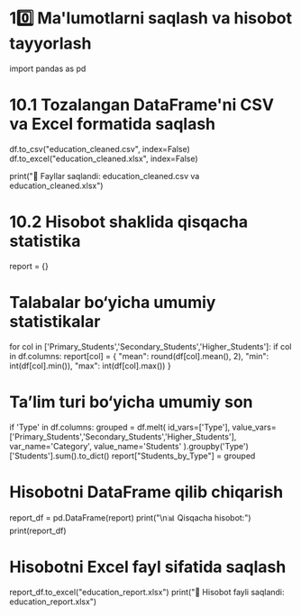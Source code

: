 # 10️⃣ Ma'lumotlarni saqlash va hisobot tayyorlash

import pandas as pd

# 10.1 Tozalangan DataFrame'ni CSV va Excel formatida saqlash
df.to_csv("education_cleaned.csv", index=False)
df.to_excel("education_cleaned.xlsx", index=False)

print("📂 Fayllar saqlandi: education_cleaned.csv va education_cleaned.xlsx")

# 10.2 Hisobot shaklida qisqacha statistika
report = {}

# Talabalar bo‘yicha umumiy statistikalar
for col in ['Primary_Students','Secondary_Students','Higher_Students']:
    if col in df.columns:
        report[col] = {
            "mean": round(df[col].mean(), 2),
            "min": int(df[col].min()),
            "max": int(df[col].max())
        }

# Ta’lim turi bo‘yicha umumiy son
if 'Type' in df.columns:
    grouped = df.melt(
        id_vars=['Type'],
        value_vars=['Primary_Students','Secondary_Students','Higher_Students'],
        var_name='Category', value_name='Students'
    ).groupby('Type')['Students'].sum().to_dict()
    report["Students_by_Type"] = grouped

# Hisobotni DataFrame qilib chiqarish
report_df = pd.DataFrame(report)
print("\n📊 Qisqacha hisobot:")
print(report_df)

# Hisobotni Excel fayl sifatida saqlash
report_df.to_excel("education_report.xlsx")
print("📑 Hisobot fayli saqlandi: education_report.xlsx")
